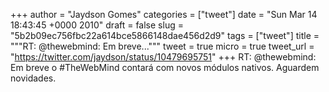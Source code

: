 
+++
author = "Jaydson Gomes"
categories = ["tweet"]
date = "Sun Mar 14 18:43:45 +0000 2010"
draft = false
slug = "5b2b09ec756fbc22a614bce5866148dae456d2d9"
tags = ["tweet"]
title = """RT: @thewebmind: Em breve..."""
tweet = true
micro = true
tweet_url = "https://twitter.com/jaydson/status/10479695751"
+++
RT: @thewebmind: Em breve o #TheWebMind contará com novos módulos nativos. Aguardem novidades.
